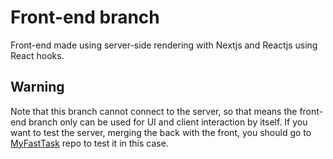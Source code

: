 # Front-end branch
Front-end made using server-side rendering with Nextjs and Reactjs using React hooks.

## Warning
Note that this branch cannot connect to the server, so that means the front-end 
branch only can be used for UI and client interaction by itself. If you want to
test the server, merging the back with the front, you should go to [MyFastTask](https://github.com/SGS-J/MyFastTask) repo to test it in this case.
